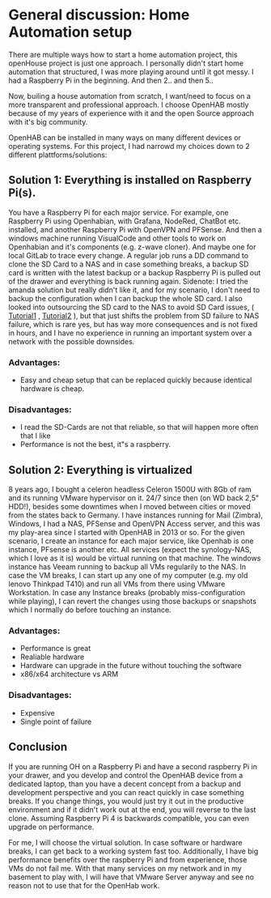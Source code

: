 # General discussion: Home Automation setup
There are multiple ways how to start a home automation project, this openHouse project is just one approach. I personally didn't start home automation that structured, I was more playing around until it got messy. I had a Raspberry Pi in the beginning. And then 2.. and then 5.. 

Now, builing a house automation from scratch, I want/need to focus on a more transparent and professional approach. I choose OpenHAB mostly because of my years of experience with it and the open Source approach with it's big community. 

OpenHAB can be installed in many ways on many different devices or operating systems. 
For this project, I had narrowd my choices down to 2 different plattforms/solutions:
## Solution 1: Everything is installed on Raspberry Pi(s).
You have a Raspberry Pi for each major service. For example, one Raspberry Pi using Openhabian, with Grafana, NodeRed, ChatBot etc. installed, and another Raspberry Pi with OpenVPN and PFSense. And then a windows machine running VisualCode and other tools to work on Openhabian and it's components (e.g. z-wave cloner). And maybe one for local GitLab to trace every change.
A regular job runs a DD command to clone the SD Card to a NAS and in case something breaks, a backup SD card is written with the latest backup or a backup Raspberry Pi is pulled out of the drawer and everything is back running again. 
Sidenote: I tried the amanda solution but really didn't like it, and for my scenario, I don't need to backup the configuration when I can backup the whole SD card. I also looked into outsourcing the SD card to the NAS to avoid SD Card issues, ( [Tutorial1](https://www.raspberrypi.org/documentation/hardware/raspberrypi/bootmodes/net_tutorial.md) ,
[Tutorial2](https://developer-blog.net/raspberry-pi-ueber-das-netzwerk-booten/) ), but that just shifts the problem from SD failure to NAS failure, which is rare yes, but has way more consequences and is not fixed in hours, and I have no experience in running an important system over a network with the possible downsides.

### Advantages: 
- Easy and cheap setup that can be replaced quickly because identical hardware is cheap.
### Disadvantages: 
- I read the SD-Cards are not that reliable, so that will happen more often that I like
- Performance is not the best, it"s a raspberry. 

## Solution 2: Everything is virtualized
8 years ago, I bought a celeron headless Celeron 1500U with 8Gb of ram and its running VMware hypervisor on it. 24/7 since then (on WD back 2,5" HDD!), besides some downtimes when I moved between cities or moved from the states back to Germany. I have instances running for Mail (Zimbra), Windows, I had a NAS, PFSense and OpenVPN Access server, and this was my play-area since I started with OpenHAB in 2013 or so. 
For the given scenario, I create an instance for each major service, like Openhab is one instance, PFsense is another etc. All services (expect the synology-NAS, which I love as it is) would be virtual running on that machine. The windows instance has Veeam running to backup all VMs regularily to the NAS. 
In case the VM breaks, I can start up any one of my computer (e.g. my old lenovo Thinkpad T410) and run all VMs from there using VMware Workstation. In case any Instance breaks (probably miss-configuration while playing), I can revert the changes using those backups or snapshots which I normally do before touching an instance. 

### Advantages: 
- Performance is great
- Realiable hardware
- Hardware can upgrade in the future without touching the software
- x86/x64 architecture vs ARM
### Disadvantages: 
- Expensive
- Single point of failure

## Conclusion
If you are running OH on a Raspberry Pi and have a second raspberry Pi in your drawer, and you develop and control the OpenHAB device from a dedicated laptop, than you have a decent concept from a backup and development perspective and you can react quickly in case something breaks.
If you change things, you would just try it out in the productive environment and if it didn't work out at the end, you will reverse to the last clone. Assuming Raspberry Pi 4 is backwards compatible, you can even upgrade on performance. 

For me, I will choose the virtual solution. In case software or hardware breaks, I can get back to a working system fast too. Additionally, I have big performance benefits over the raspberry Pi and from experience, those VMs do not fail me. With that many services on my network and in my basement to play with, I will have that VMware Server anyway and see no reason not to use that for the OpenHab work.